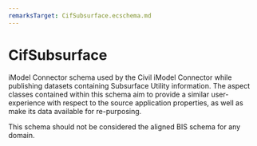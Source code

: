 ```yaml
---
remarksTarget: CifSubsurface.ecschema.md
---
```


# CifSubsurface

iModel Connector schema used by the Civil iModel Connector while publishing datasets containing Subsurface Utility information. The aspect classes contained within this schema aim to provide a similar user-experience with respect to the source application properties, as well as make its data available for re-purposing. 

This schema should not be considered the aligned BIS schema for any domain.